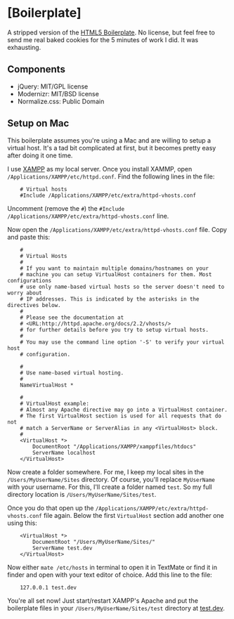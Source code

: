 # [Boilerplate]

A stripped version of the [HTML5 Boilerplate](http://html5boilerplate.com). No license, but feel free to send me real baked cookies for the 5 minutes of work I did. It was exhausting.


## Components

* jQuery: MIT/GPL license
* Modernizr: MIT/BSD license
* Normalize.css: Public Domain

## Setup on Mac

This boilerplate assumes you're using a Mac and are willing to setup a virtual host. It's a tad bit complicated at first, but it becomes pretty easy after doing it one time.

I use [XAMPP](http://www.apachefriends.org/en/xampp.html) as my local server. Once you install XAMMP, open `/Applications/XAMPP/etc/httpd.conf`. Find the following lines in the file:

        # Virtual hosts
        #Include /Applications/XAMPP/etc/extra/httpd-vhosts.conf

Uncomment (remove the `#`) the `#Include /Applications/XAMPP/etc/extra/httpd-vhosts.conf` line.

Now open the `/Applications/XAMPP/etc/extra/httpd-vhosts.conf` file. Copy and paste this:

        #
        # Virtual Hosts
        #
        # If you want to maintain multiple domains/hostnames on your
        # machine you can setup VirtualHost containers for them. Most configurations
        # use only name-based virtual hosts so the server doesn't need to worry about
        # IP addresses. This is indicated by the asterisks in the directives below.
        #
        # Please see the documentation at 
        # <URL:http://httpd.apache.org/docs/2.2/vhosts/>
        # for further details before you try to setup virtual hosts.
        #
        # You may use the command line option '-S' to verify your virtual host
        # configuration.

        #
        # Use name-based virtual hosting.
        #
        NameVirtualHost *

        #
        # VirtualHost example:
        # Almost any Apache directive may go into a VirtualHost container.
        # The first VirtualHost section is used for all requests that do not
        # match a ServerName or ServerAlias in any <VirtualHost> block.
        #
        <VirtualHost *>
            DocumentRoot "/Applications/XAMPP/xamppfiles/htdocs"
            ServerName localhost
        </VirtualHost>

Now create a folder somewhere. For me, I keep my local sites in the `/Users/MyUserName/Sites` directory. Of course, you'll replace `MyUserName` with your username. For this, I'll create a folder named `test`. So my full directory location is `/Users/MyUserName/Sites/test`.

Once you do that open up the `/Applications/XAMPP/etc/extra/httpd-vhosts.conf` file again. Below the first `VirtualHost` section add another one using this:

        <VirtualHost *>
            DocumentRoot "/Users/MyUserName/Sites/"
            ServerName test.dev
        </VirtualHost>

Now either `mate /etc/hosts` in terminal to open it in TextMate or find it in finder and open with your text editor of choice. Add this line to the file:

        127.0.0.1 test.dev

You're all set now! Just start/restart XAMPP's Apache and put the boilerplate files in your `/Users/MyUserName/Sites/test` directory at [test.dev](http://test.dev).